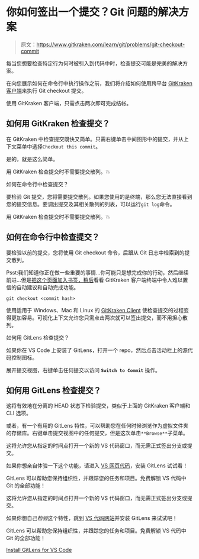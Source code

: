 # 你如何签出一个提交？Git 问题的解决方案

> 原文：<https://www.gitkraken.com/learn/git/problems/git-checkout-commit>

每当您想要检查特定行为何时被引入到代码中时，检查提交可能是完美的解决方案。

在向您展示如何在命令行中执行操作之前，我们将介绍如何使用跨平台 [GitKraken 客户端](https://www.gitkraken.com/git-client)来执行 Git checkout 提交。

使用 GitKraken 客户端，只需点击两次即可完成结帐。

## 如何用 GitKraken 检查提交？

在 GitKraken 中检查提交既快又简单。只需右键单击中间图形中的提交，并从上下文菜单中选择`Checkout this commit`。

是的，就是这么简单。

用 GitKraken 检查提交时不需要提交散列。💥

如何在命令行中检查提交？

要检验 Git 提交，您将需要提交散列。如果您使用的是终端，那么您无法直接看到您的提交信息。要调出提交及其相关散列的列表，可以运行`git log`命令。

用 GitKraken 检查提交时不需要提交散列。💥

## 如何在命令行中检查提交？

要检验以前的提交，您将使用 Git checkout 命令，后跟从 Git 日志中检索到的提交散列。

Psst:我们知道你正在做一些重要的事情…你可能只是想完成你的行动，然后继续前进…但是[把这个页面加入书签，稍后](https://www.gitkraken.com/download)看看 GitKraken 客户端终端中令人难以置信的自动建议和自动完成功能。

```
git checkout <commit hash>
```

使用适用于 Windows、Mac 和 Linux 的 [GitKraken Client](https://www.gitkraken.com/git-client) 使检查提交的过程变得更加容易。可视化上下文允许您只需点击两次就可以签出提交，而不用担心散列。

如何用 GitLens 检查提交？

如果你在 VS Code 上安装了 GitLens，打开一个 repo，然后点击活动栏上的源代码控制图标。

展开提交视图，右键单击任何提交以访问 **`Switch to Commit`** 操作。

## 如何用 GitLens 检查提交？

这将有效地在分离的 HEAD 状态下检验提交，类似于上面的 GitKraken 客户端和 CLI 选项。

或者，有一个有用的 GitLens 特性，可以帮助您在任何时候浏览作为虚拟文件夹的存储库。右键单击提交视图中的任何提交，但是这次单击`**Browse**`子菜单。

这将允许您从指定的时间点打开一个新的 VS 代码窗口，而无需正式签出分支或提交。

如果你想亲自体验一下这个功能，请进入 [VS 网页代码](https://vscode.dev/)，安装 GitLens 试试看！

GitLens 可以帮助您保持组织性，并跟踪您的任务和项目。免费解锁 VS 代码中 Git 的全部功能！

这将允许您从指定的时间点打开一个新的 VS 代码窗口，而无需正式签出分支或提交。

如果你想自己*检验*这个特性，跳到 [VS 代码网站](https://vscode.dev/)并安装 GitLens 来试试吧！

GitLens 可以帮助您保持组织性，并跟踪您的任务和项目。免费解锁 VS 代码中 Git 的全部功能！

[Install GitLens for VS Code](vscode:extension/eamodio.gitlens)